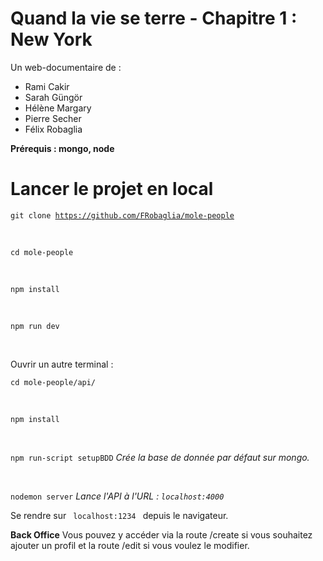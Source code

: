 # Quand la vie se terre - Chapitre 1 : New York

Un web-documentaire de :

<ul>
  <li> Rami Cakir </li>
  <li> Sarah Güngör </li>
  <li> Hélène Margary </li>
  <li> Pierre Secher </li>
  <li> Félix Robaglia </li>
</ul>

<strong> Prérequis : mongo, node </strong>

# Lancer le projet en local

<code>git clone https://github.com/FRobaglia/mole-people</code>

<br>

<code>cd mole-people</code>
  
<br>
  
<code>npm install</code>

<br>

<code>npm run dev</code>

<br>

Ouvrir un autre terminal : 

<code>cd mole-people/api/</code>

<br>

<code>npm install</code> 

<br>

<code>npm run-script setupBDD</code> <em> Crée la base de donnée par défaut sur mongo. </em>

<br>

<code>nodemon server</code> <em> Lance l'API à l'URL : <code>localhost:4000</code> </em>

Se rendre sur <code> localhost:1234 </code> depuis le navigateur.

<strong>Back Office</strong>
Vous pouvez y accéder via la route /create si vous souhaitez ajouter un profil et la route /edit si vous voulez le modifier.
